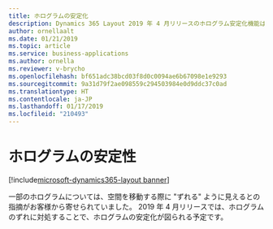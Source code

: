```yaml
---
title: ホログラムの安定化
description: Dynamics 365 Layout 2019 年 4 月リリースのホログラム安定化機能は、ホログラムが空間を移動する際にホログラムが "ずれる" のを防ぐ機能です。
author: ornellaalt
ms.date: 01/21/2019
ms.topic: article
ms.service: business-applications
ms.author: ornella
ms.reviewer: v-brycho
ms.openlocfilehash: bf651adc38bcd03f8d0c0094ae6b67098e1e9293
ms.sourcegitcommit: 9a31d79f2ae098559c294503984e0d9ddc37c0ad
ms.translationtype: HT
ms.contentlocale: ja-JP
ms.lasthandoff: 01/17/2019
ms.locfileid: "210493"
---
```

#  <a name="hologram-stability"></a>ホログラムの安定性
[!include[microsoft-dynamics365-layout banner](../../includes/microsoft-dynamics365-layout.md)]


一部のホログラムについては、空間を移動する際に "ずれる" ように見えるとの指摘がお客様から寄せられていました。 2019 年 4 月リリースでは、ホログラムのずれに対処することで、ホログラムの安定化が図られる予定です。
